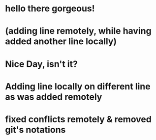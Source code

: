 # hello there gorgeous!
# (adding line remotely, while having added another line locally)
# Nice Day, isn't it?
# Adding line locally on different line as was added remotely
# fixed conflicts remotely & removed git's notations